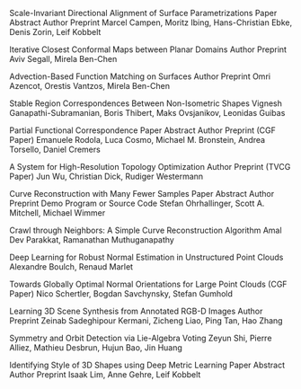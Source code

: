 Scale-Invariant Directional Alignment of Surface Parametrizations  Paper Abstract Author Preprint 
Marcel Campen, Moritz Ibing, Hans-Christian Ebke, Denis Zorin, Leif Kobbelt

Iterative Closest Conformal Maps between Planar Domains  Author Preprint 
Aviv Segall, Mirela Ben-Chen

Advection-Based Function Matching on Surfaces  Author Preprint 
Omri Azencot, Orestis Vantzos, Mirela Ben-Chen

Stable Region Correspondences Between Non-Isometric Shapes
Vignesh Ganapathi-Subramanian, Boris Thibert, Maks Ovsjanikov, Leonidas Guibas

Partial Functional Correspondence  Paper Abstract Author Preprint (CGF Paper)
Emanuele Rodola, Luca Cosmo, Michael M. Bronstein, Andrea Torsello, Daniel Cremers

A System for High-Resolution Topology Optimization  Author Preprint (TVCG Paper)
Jun Wu, Christian Dick, Rudiger Westermann

Curve Reconstruction with Many Fewer Samples  Paper Abstract Author Preprint Demo Program or Source Code 
Stefan Ohrhallinger, Scott A. Mitchell, Michael Wimmer

Crawl through Neighbors: A Simple Curve Reconstruction Algorithm
Amal Dev Parakkat, Ramanathan Muthuganapathy

Deep Learning for Robust Normal Estimation in Unstructured Point Clouds
Alexandre Boulch, Renaud Marlet

Towards Globally Optimal Normal Orientations for Large Point Clouds (CGF Paper)
Nico Schertler, Bogdan Savchynsky, Stefan Gumhold

Learning 3D Scene Synthesis from Annotated RGB-D Images  Author Preprint 
Zeinab Sadeghipour Kermani, Zicheng Liao, Ping Tan, Hao Zhang

Symmetry and Orbit Detection via Lie-Algebra Voting
Zeyun Shi, Pierre Alliez, Mathieu Desbrun, Hujun Bao, Jin Huang

Identifying Style of 3D Shapes using Deep Metric Learning  Paper Abstract Author Preprint 
Isaak Lim, Anne Gehre, Leif Kobbelt

